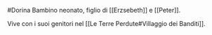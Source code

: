 #Dorina 
Bambino neonato, figlio di [[Erzsebeth]] e [[Peter]].

Vive con i suoi genitori nel [[Le Terre Perdute#Villaggio dei Banditi]].
